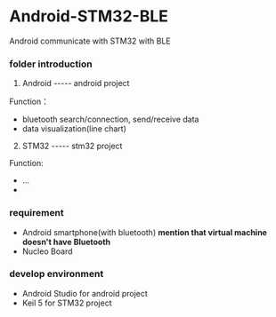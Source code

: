 # Android-STM32-BLE
Android communicate with STM32 with BLE

### folder introduction
1. Android ----- android project

  Function：
- bluetooth search/connection, send/receive data
- data visualization(line chart)
2. STM32 ----- stm32 project

  Function:
- ...
- 

### requirement
- Android smartphone(with bluetooth) **mention that virtual machine doesn't have Bluetooth**
- Nucleo Board

### develop environment
- Android Studio for android project
- Keil 5 for STM32 project
